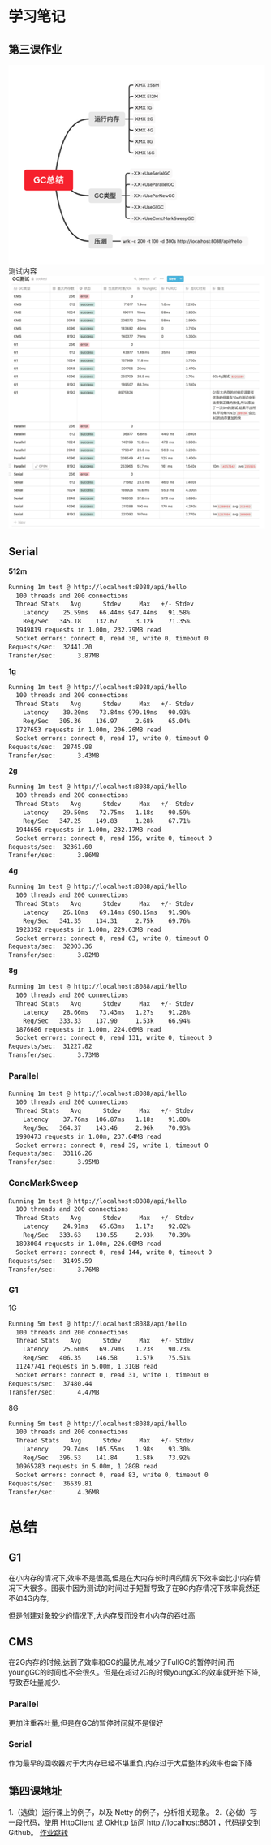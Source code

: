 # 学习笔记

## 第三课作业
![GC总结](GC总结.png)
测试内容
![测试内容](测试内容.png)
## Serial
**512m**

```bash
Running 1m test @ http://localhost:8088/api/hello
  100 threads and 200 connections
  Thread Stats   Avg      Stdev     Max   +/- Stdev
    Latency    25.59ms   66.44ms 947.44ms   91.58%
    Req/Sec   345.18    132.67     3.12k    71.35%
  1949819 requests in 1.00m, 232.79MB read
  Socket errors: connect 0, read 30, write 0, timeout 0
Requests/sec:  32441.20
Transfer/sec:      3.87MB
```

**1g**

```bash
Running 1m test @ http://localhost:8088/api/hello
  100 threads and 200 connections
  Thread Stats   Avg      Stdev     Max   +/- Stdev
    Latency    30.20ms   73.84ms 979.19ms   90.93%
    Req/Sec   305.36    136.97     2.68k    65.04%
  1727653 requests in 1.00m, 206.26MB read
  Socket errors: connect 0, read 17, write 0, timeout 0
Requests/sec:  28745.98
Transfer/sec:      3.43MB
```

**2g**

```bash
Running 1m test @ http://localhost:8088/api/hello
  100 threads and 200 connections
  Thread Stats   Avg      Stdev     Max   +/- Stdev
    Latency    29.50ms   72.75ms   1.18s    90.59%
    Req/Sec   347.25    149.83     1.28k    67.71%
  1944656 requests in 1.00m, 232.17MB read
  Socket errors: connect 0, read 156, write 0, timeout 0
Requests/sec:  32361.60
Transfer/sec:      3.86MB
```

**4g**

```bash
Running 1m test @ http://localhost:8088/api/hello
  100 threads and 200 connections
  Thread Stats   Avg      Stdev     Max   +/- Stdev
    Latency    26.10ms   69.14ms 890.15ms   91.90%
    Req/Sec   341.35    134.31     2.75k    69.76%
  1923392 requests in 1.00m, 229.63MB read
  Socket errors: connect 0, read 63, write 0, timeout 0
Requests/sec:  32003.36
Transfer/sec:      3.82MB
```

**8g**

```bash
Running 1m test @ http://localhost:8088/api/hello
  100 threads and 200 connections
  Thread Stats   Avg      Stdev     Max   +/- Stdev
    Latency    28.66ms   73.43ms   1.27s    91.28%
    Req/Sec   333.33    137.90     1.53k    66.94%
  1876686 requests in 1.00m, 224.06MB read
  Socket errors: connect 0, read 131, write 0, timeout 0
Requests/sec:  31227.82
Transfer/sec:      3.73MB
```

### Parallel

```bash
Running 1m test @ http://localhost:8088/api/hello
  100 threads and 200 connections
  Thread Stats   Avg      Stdev     Max   +/- Stdev
    Latency    37.76ms  106.87ms   1.18s    91.80%
    Req/Sec   364.37    143.46     2.96k    70.93%
  1990473 requests in 1.00m, 237.64MB read
  Socket errors: connect 0, read 39, write 1, timeout 0
Requests/sec:  33116.26
Transfer/sec:      3.95MB
```

### ConcMarkSweep

```bash
Running 1m test @ http://localhost:8088/api/hello
  100 threads and 200 connections
  Thread Stats   Avg      Stdev     Max   +/- Stdev
    Latency    24.91ms   65.63ms   1.17s    92.02%
    Req/Sec   333.63    130.55     2.93k    70.39%
  1893004 requests in 1.00m, 226.00MB read
  Socket errors: connect 0, read 144, write 0, timeout 0
Requests/sec:  31495.59
Transfer/sec:      3.76MB
```

### G1

1G

```bash
Running 5m test @ http://localhost:8088/api/hello
  100 threads and 200 connections
  Thread Stats   Avg      Stdev     Max   +/- Stdev
    Latency    25.60ms   69.79ms   1.23s    90.73%
    Req/Sec   406.35    146.58     1.57k    75.51%
  11247741 requests in 5.00m, 1.31GB read
  Socket errors: connect 0, read 31, write 1, timeout 0
Requests/sec:  37480.44
Transfer/sec:      4.47MB
```

8G

```bash
Running 5m test @ http://localhost:8088/api/hello
  100 threads and 200 connections
  Thread Stats   Avg      Stdev     Max   +/- Stdev
    Latency    29.74ms  105.55ms   1.98s    93.30%
    Req/Sec   396.53    141.84     1.58k    73.92%
  10965283 requests in 5.00m, 1.28GB read
  Socket errors: connect 0, read 83, write 0, timeout 0
Requests/sec:  36539.81
Transfer/sec:      4.36MB
```

# 总结

## G1

在小内存的情况下,效率不是很高,但是在大内存长时间的情况下效率会比小内存情况下大很多。图表中因为测试的时间过于短暂导致了在8G内存情况下效率竟然还不如4G内存,

但是创建对象较少的情况下,大内存反而没有小内存的吞吐高

## CMS

在2G内存的时候,达到了效率和GC的最优点,减少了FullGC的暂停时间.而youngGC的时间也不会很久。但是在超过2G的时候youngGC的效率就开始下降,导致吞吐量减少.

### Parallel

更加注重吞吐量,但是在GC的暂停时间就不是很好

### Serial

作为最早的回收器对于大内存已经不堪重负,内存过于大后整体的效率也会下降

## 第四课地址
1.（选做）运行课上的例子，以及 Netty 的例子，分析相关现象。
2.（必做）写一段代码，使用 HttpClient 或 OkHttp 访问 http://localhost:8801 ，代码提交到 Github。
[作业跳转](GeekTime-Work4)